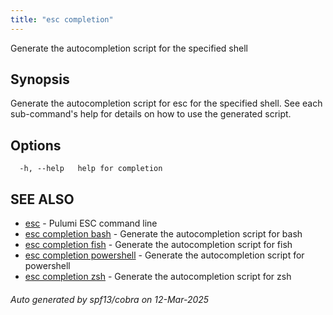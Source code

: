 ```yaml
---
title: "esc completion"
---
```




Generate the autocompletion script for the specified shell

## Synopsis

Generate the autocompletion script for esc for the specified shell.
See each sub-command's help for details on how to use the generated script.


## Options

```
  -h, --help   help for completion
```

## SEE ALSO

* [esc](/docs/esc/cli/commands/esc/)	 - Pulumi ESC command line
* [esc completion bash](/docs/esc/cli/commands/esc_completion_bash/)	 - Generate the autocompletion script for bash
* [esc completion fish](/docs/esc/cli/commands/esc_completion_fish/)	 - Generate the autocompletion script for fish
* [esc completion powershell](/docs/esc/cli/commands/esc_completion_powershell/)	 - Generate the autocompletion script for powershell
* [esc completion zsh](/docs/esc/cli/commands/esc_completion_zsh/)	 - Generate the autocompletion script for zsh

###### Auto generated by spf13/cobra on 12-Mar-2025
